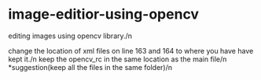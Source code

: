 # image-editior-using-opencv
editing images using opencv library./n

change the location of xml files on line 163 and 164 to where you have have kept it./n
keep the opencv_rc in the same location as the main file/n
*suggestion(keep all the files in the same folder)/n
